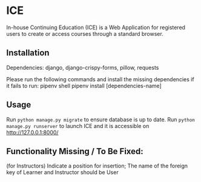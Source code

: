 # ICE
In-house Continuing Education (ICE) is a Web Application for registered users to create or access courses through a standard browser.

## Installation
Dependencies: django, django-crispy-forms, pillow, requests

Please run the following commands and install the missing dependencies if it fails to run:
pipenv shell
pipenv install [dependencies-name]

## Usage
Run `python manage.py migrate` to ensure database is up to date.
Run `python manage.py runserver` to launch ICE and it is accessible on http://127.0.0.1:8000/

## Functionality Missing / To Be Fixed:
(for Instructors) <When adding a module to a course> Indicate a position for insertion;
The name of the foreign key of Learner and Instructor should be User
